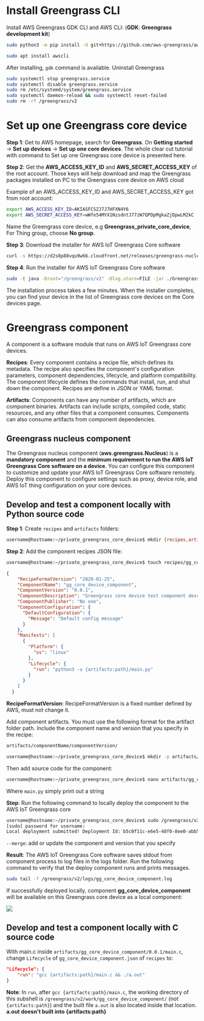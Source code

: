# Install Greengrass CLI
Install AWS Greengrass GDK CLI and AWS CLI: (**GDK**: **Greengrass development kit**)
```sh
sudo python3 -m pip install -U git+https://github.com/aws-greengrass/aws-greengrass-gdk-cli.git@v1.1.0

sudo apt install awscli 
```
After installing, ``gdk`` command is available.
Uninstall Greengrass
```sh
sudo systemctl stop greengrass.service
sudo systemctl disable greengrass.service
sudo rm /etc/systemd/system/greengrass.service
sudo systemctl daemon-reload && sudo systemctl reset-failed
sudo rm -rf /greengrass/v2
``` 
# Set up one Greengrass core device
**Step 1**:
Get to AWS homepage, search for **Greengrass**. On **Getting started** → **Set up devices** → **Set up one core devices**. The whole clear cut tutorial with command to Set up one Greengrass core device is presented here.

**Step 2**:
Get the **AWS_ACCESS_KEY_ID** and **AWS_SECRET_ACCESS_KEY** of the root account. Those keys will help download and map the Greengrass packages installed on PC to the Greengrass core device on AWS cloud

Example of an AWS_ACCESS_KEY_ID and AWS_SECRET_ACCESS_KEY got from root account:
```sh
export AWS_ACCESS_KEY_ID=AKIASFCSZJ7J7HFXN4Y6
export AWS_SECRET_ACCESS_KEY=wWfe54MYX1NzsdntJ77zW7QPDpMgkaZjDpwLM2kC
```
Name the Greengrass core device, e.g **Greengrass_private_core_device**, For Thing group, choose **No group**.

**Step 3**: Download the installer for AWS IoT Greengrass Core software
```sh
curl -s https://d2s8p88vqu9w66.cloudfront.net/releases/greengrass-nucleus-latest.zip > greengrass-nucleus-latest.zip && unzip greengrass-nucleus-latest.zip -d GreengrassInstaller
```
**Step 4**: Run the installer for AWS IoT Greengrass Core software

```sh
sudo -E java -Droot="/greengrass/v2" -Dlog.store=FILE -jar ./GreengrassInstaller/lib/Greengrass.jar --aws-region us-east-1 --thing-name Greengrass_private_core_device  --component-default-user ggc_user:ggc_group --provision true --setup-system-service true --deploy-dev-tools true
```
The installation process takes a few minutes. When the installer completes, you can find your device in the list of Greengrass core devices on the Core devices page.
# Greengrass component
A component is a software module that runs on AWS IoT Greengrass core devices. 

**Recipes**: Every component contains a recipe file, which defines its metadata. The recipe also specifies the component's configuration parameters, component dependencies, lifecycle, and platform compatibility. The component lifecycle defines the commands that install, run, and shut down the component. Recipes are define in JSON or YAML format.

**Artifacts**: Components can have any number of artifacts, which are component binaries. Artifacts can include scripts, compiled code, static resources, and any other files that a component consumes. Components can also consume artifacts from component dependencies.
## Greengrass nucleus component
The Greengrass nucleus component (**aws.greengrass.Nucleus**) is a **mandatory component** and the **minimum requirement to run the AWS IoT Greengrass Core software on a device**. You can configure this component to customize and update your AWS IoT Greengrass Core software remotely. Deploy this component to configure settings such as proxy, device role, and AWS IoT thing configuration on your core devices.

## Develop and test a component locally with Python source code

**Step 1**: Create ``recipes`` and ``artifacts`` folders:
```sh
username@hostname:~/private_greengrass_core_device$ mkdir {recipes,artifacts}
```
**Step 2**:
Add the component recipes JSON file:
```sh
username@hostname:~/private_greengrass_core_device$ touch recipes/gg_core_device_component.json
```
```json
{
    "RecipeFormatVersion": "2020-01-25",
    "ComponentName": "gg_core_device_component",
    "ComponentVersion": "0.0.1",
    "ComponentDescription": "Greengrass core device test component description",
    "ComponentPublisher": "No one",
    "ComponentConfiguration": {
      "DefaultConfiguration": {
        "Message": "Default config message"
      }
    },
    "Manifests": [
      {
        "Platform": {
          "os": "linux"
        },
        "Lifecycle": {
          "run": "python3 -u {artifacts:path}/main.py"
        }
      }
    ]
  }
```
**RecipeFormatVersion**: RecipeFormatVersion is a fixed number defined by AWS, must not change it.

Add component artifacts. You must use the following format for the artifact folder path. Include the component name and version that you specify in the recipe:

```sh
artifacts/componentName/componentVersion/
```
```sh
username@hostname:~/private_greengrass_core_device$ mkdir -p artifacts/gg_core_device_component/0.0.1
```
Then add source code for the component:

```sh
username@hostname:~/private_greengrass_core_device$ nano artifacts/gg_core_device_component/0.0.1/main.py
```
Where ``main.py`` simply print out a string

**Step**: Run the following command to locally deploy the component to the AWS IoT Greengrass core
```sh
username@hostname:~/private_greengrass_core_device$ sudo /greengrass/v2/bin/greengrass-cli deployment create --recipeDir $(pwd)/recipes --artifactDir $(pwd)/artifacts --merge "gg_core_device_component=0.0.1"
[sudo] password for username:
Local deployment submitted! Deployment Id: b5c0f11c-e6e5-48f0-8ee0-abb57c0682f3 #Result
```
``--merge``: add or update the component and version that you specify

**Result**: The AWS IoT Greengrass Core software saves stdout from component process to log files in the logs folder. Run the following command to verify that the deploy component runs and prints messages.

```sh
sudo tail -f /greengrass/v2/logs/gg_core_device_component.log
```
If successfully deployed locally, component **gg_core_device_component** will be available on this Greengrass core device as a local component:

![](https://github.com/TranPhucVinh/Linux-Shell/blob/master/Environment/Images/greegrass_local_deploy.png)

## Develop and test a component locally with C source code

With main.c inside ``artifacts/gg_core_device_component/0.0.1/main.c``, change ``Lifecycle`` of ``gg_core_device_component.json`` of ``recipes`` to:

```json
"Lifecycle": {
    "run": "gcc {artifacts:path}/main.c && ./a.out"
}
```
**Note**: In ``run``, after ``gcc {artifacts:path}/main.c``, the working directory of this subshell is ``/greengrass/v2/work/gg_core_device_component/`` (not ``{artifacts:path}``) and the built file ``a.out`` is also located inside that location. **a.out doesn't built into {artifacts:path}**
